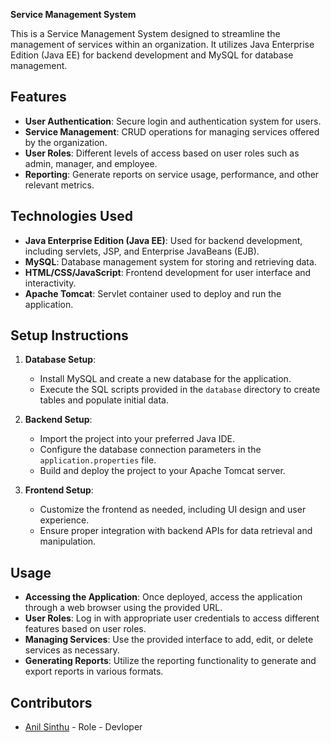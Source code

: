 **Service Management System**

This is a Service Management System designed to streamline the management of services within an organization. It utilizes Java Enterprise Edition (Java EE) for backend development and MySQL for database management.

## Features

- **User Authentication**: Secure login and authentication system for users.
- **Service Management**: CRUD operations for managing services offered by the organization.
- **User Roles**: Different levels of access based on user roles such as admin, manager, and employee.
- **Reporting**: Generate reports on service usage, performance, and other relevant metrics.

## Technologies Used

- **Java Enterprise Edition (Java EE)**: Used for backend development, including servlets, JSP, and Enterprise JavaBeans (EJB).
- **MySQL**: Database management system for storing and retrieving data.
- **HTML/CSS/JavaScript**: Frontend development for user interface and interactivity.
- **Apache Tomcat**: Servlet container used to deploy and run the application.

## Setup Instructions

1. **Database Setup**:
   - Install MySQL and create a new database for the application.
   - Execute the SQL scripts provided in the `database` directory to create tables and populate initial data.

2. **Backend Setup**:
   - Import the project into your preferred Java IDE.
   - Configure the database connection parameters in the `application.properties` file.
   - Build and deploy the project to your Apache Tomcat server.

3. **Frontend Setup**:
   - Customize the frontend as needed, including UI design and user experience.
   - Ensure proper integration with backend APIs for data retrieval and manipulation.

## Usage

- **Accessing the Application**: Once deployed, access the application through a web browser using the provided URL.
- **User Roles**: Log in with appropriate user credentials to access different features based on user roles.
- **Managing Services**: Use the provided interface to add, edit, or delete services as necessary.
- **Generating Reports**: Utilize the reporting functionality to generate and export reports in various formats.

## Contributors

- [Anil Sinthu](https://github.com/Anilvijay049) - Role - Devloper
